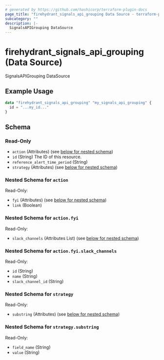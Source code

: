 ```yaml
---
# generated by https://github.com/hashicorp/terraform-plugin-docs
page_title: "firehydrant_signals_api_grouping Data Source - terraform-provider-firehydrant"
subcategory: ""
description: |-
  SignalsAPIGrouping DataSource
---
```


# firehydrant_signals_api_grouping (Data Source)

SignalsAPIGrouping DataSource

## Example Usage

```terraform
data "firehydrant_signals_api_grouping" "my_signals_api_grouping" {
  id = "...my_id..."
}
```

<!-- schema generated by tfplugindocs -->
## Schema

### Read-Only

- `action` (Attributes) (see [below for nested schema](#nestedatt--action))
- `id` (String) The ID of this resource.
- `reference_alert_time_period` (String)
- `strategy` (Attributes) (see [below for nested schema](#nestedatt--strategy))

<a id="nestedatt--action"></a>
### Nested Schema for `action`

Read-Only:

- `fyi` (Attributes) (see [below for nested schema](#nestedatt--action--fyi))
- `link` (Boolean)

<a id="nestedatt--action--fyi"></a>
### Nested Schema for `action.fyi`

Read-Only:

- `slack_channels` (Attributes List) (see [below for nested schema](#nestedatt--action--fyi--slack_channels))

<a id="nestedatt--action--fyi--slack_channels"></a>
### Nested Schema for `action.fyi.slack_channels`

Read-Only:

- `id` (String)
- `name` (String)
- `slack_channel_id` (String)




<a id="nestedatt--strategy"></a>
### Nested Schema for `strategy`

Read-Only:

- `substring` (Attributes) (see [below for nested schema](#nestedatt--strategy--substring))

<a id="nestedatt--strategy--substring"></a>
### Nested Schema for `strategy.substring`

Read-Only:

- `field_name` (String)
- `value` (String)
